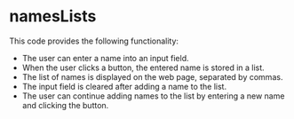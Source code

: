 # namesLists


This code provides the following functionality:

- The user can enter a name into an input field.
- When the user clicks a button, the entered name is stored in a list.
- The list of names is displayed on the web page, separated by commas.
- The input field is cleared after adding a name to the list.
- The user can continue adding names to the list by entering a new name and clicking the button.